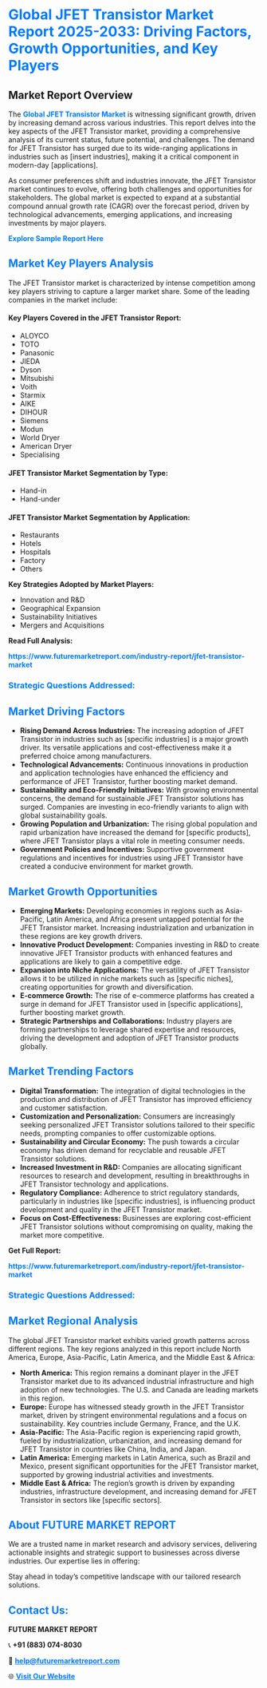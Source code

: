 <h1 style="color: #007BFF;">Global JFET Transistor Market Report 2025-2033: Driving Factors, Growth Opportunities, and Key Players</h1>

<section id="overview">
<h2>Market Report Overview</h2>
<p>The <a href="https://www.futuremarketreport.com/industry-report/jfet-transistor-market" style="color: #007BFF; text-decoration: none;"><strong>Global JFET Transistor Market</strong></a> is witnessing significant growth, driven by increasing demand across various industries. This report delves into the key aspects of the JFET Transistor market, providing a comprehensive analysis of its current status, future potential, and challenges. The demand for JFET Transistor has surged due to its wide-ranging applications in industries such as [insert industries], making it a critical component in modern-day [applications].</p>
<p>As consumer preferences shift and industries innovate, the JFET Transistor market continues to evolve, offering both challenges and opportunities for stakeholders. The global market is expected to expand at a substantial compound annual growth rate (CAGR) over the forecast period, driven by technological advancements, emerging applications, and increasing investments by major players.</p>
</section>

<section id="overview">
<p><a href="https://www.futuremarketreport.com/request-sample/reportId=33582" style="color: #007BFF; text-decoration: none;"><strong>Explore Sample Report Here</strong></a></p>
</section>

<section id="key-players">
<h2 style="color: #007BFF;">Market Key Players Analysis</h2>
<p>The JFET Transistor market is characterized by intense competition among key players striving to capture a larger market share. Some of the leading companies in the market include:</p>
<h4>Key Players Covered in the JFET Transistor Report:</h4>
<ul><li>ALOYCO</li><li>TOTO</li><li>Panasonic</li><li>JIEDA</li><li>Dyson</li><li>Mitsubishi</li><li>Voith</li><li>Starmix</li><li>AIKE</li><li>DIHOUR</li><li>Siemens</li><li>Modun</li><li>World Dryer</li><li>American Dryer</li><li>Specialising</li></ul>
<h4>JFET Transistor Market Segmentation by Type:</h4>
<ul><li>Hand-in</li><li>Hand-under</li></ul>

<h4>JFET Transistor Market Segmentation by Application:</h4>
<ul><li>Restaurants</li><li>Hotels</li><li>Hospitals</li><li>Factory</li><li>Others</li></ul>
<p><strong>Key Strategies Adopted by Market Players:</strong></p>
<ul>
<li>Innovation and R&D</li>
<li>Geographical Expansion</li>
<li>Sustainability Initiatives</li>
<li>Mergers and Acquisitions</li>
</ul>
</section>

<section>
<p><strong>Read Full Analysis: </strong></p><a href="https://www.futuremarketreport.com/industry-report/jfet-transistor-market" style="color: #007BFF; text-decoration: none;"><strong>https://www.futuremarketreport.com/industry-report/jfet-transistor-market</strong></a>
<h3 style="color: #007BFF;">Strategic Questions Addressed:</h3>
</section>

<section id="driving-factors">
<h2 style="color: #007BFF;">Market Driving Factors</h2>
<ul>
<li><strong>Rising Demand Across Industries:</strong> The increasing adoption of JFET Transistor in industries such as [specific industries] is a major growth driver. Its versatile applications and cost-effectiveness make it a preferred choice among manufacturers.</li>
<li><strong>Technological Advancements:</strong> Continuous innovations in production and application technologies have enhanced the efficiency and performance of JFET Transistor, further boosting market demand.</li>
<li><strong>Sustainability and Eco-Friendly Initiatives:</strong> With growing environmental concerns, the demand for sustainable JFET Transistor solutions has surged. Companies are investing in eco-friendly variants to align with global sustainability goals.</li>
<li><strong>Growing Population and Urbanization:</strong> The rising global population and rapid urbanization have increased the demand for [specific products], where JFET Transistor plays a vital role in meeting consumer needs.</li>
<li><strong>Government Policies and Incentives:</strong> Supportive government regulations and incentives for industries using JFET Transistor have created a conducive environment for market growth.</li>
</ul>
</section>

<section id="growth-opportunities">
<h2 style="color: #007BFF;">Market Growth Opportunities</h2>
<ul>
<li><strong>Emerging Markets:</strong> Developing economies in regions such as Asia-Pacific, Latin America, and Africa present untapped potential for the JFET Transistor market. Increasing industrialization and urbanization in these regions are key growth drivers.</li>
<li><strong>Innovative Product Development:</strong> Companies investing in R&D to create innovative JFET Transistor products with enhanced features and applications are likely to gain a competitive edge.</li>
<li><strong>Expansion into Niche Applications:</strong> The versatility of JFET Transistor allows it to be utilized in niche markets such as [specific niches], creating opportunities for growth and diversification.</li>
<li><strong>E-commerce Growth:</strong> The rise of e-commerce platforms has created a surge in demand for JFET Transistor used in [specific applications], further boosting market growth.</li>
<li><strong>Strategic Partnerships and Collaborations:</strong> Industry players are forming partnerships to leverage shared expertise and resources, driving the development and adoption of JFET Transistor products globally.</li>
</ul>
</section>

<section id="trending-factors">
<h2 style="color: #007BFF;">Market Trending Factors</h2>
<ul>
<li><strong>Digital Transformation:</strong> The integration of digital technologies in the production and distribution of JFET Transistor has improved efficiency and customer satisfaction.</li>
<li><strong>Customization and Personalization:</strong> Consumers are increasingly seeking personalized JFET Transistor solutions tailored to their specific needs, prompting companies to offer customizable options.</li>
<li><strong>Sustainability and Circular Economy:</strong> The push towards a circular economy has driven demand for recyclable and reusable JFET Transistor solutions.</li>
<li><strong>Increased Investment in R&D:</strong> Companies are allocating significant resources to research and development, resulting in breakthroughs in JFET Transistor technology and applications.</li>
<li><strong>Regulatory Compliance:</strong> Adherence to strict regulatory standards, particularly in industries like [specific industries], is influencing product development and quality in the JFET Transistor market.</li>
<li><strong>Focus on Cost-Effectiveness:</strong> Businesses are exploring cost-efficient JFET Transistor solutions without compromising on quality, making the market more competitive.</li>
</ul>
</section>

<section>
<p><strong>Get Full Report: </strong></p><a href="https://www.futuremarketreport.com/industry-report/jfet-transistor-market" style="color: #007BFF; text-decoration: none;"><strong>https://www.futuremarketreport.com/industry-report/jfet-transistor-market</strong></a>
<h3 style="color: #007BFF;">Strategic Questions Addressed:</h3>
</section>


<section id="regional-analysis">
<h2 style="color: #007BFF;">Market Regional Analysis</h2>
<p>The global JFET Transistor market exhibits varied growth patterns across different regions. The key regions analyzed in this report include North America, Europe, Asia-Pacific, Latin America, and the Middle East & Africa:</p>
<ul>
<li><strong>North America:</strong> This region remains a dominant player in the JFET Transistor market due to its advanced industrial infrastructure and high adoption of new technologies. The U.S. and Canada are leading markets in this region.</li>
<li><strong>Europe:</strong> Europe has witnessed steady growth in the JFET Transistor market, driven by stringent environmental regulations and a focus on sustainability. Key countries include Germany, France, and the U.K.</li>
<li><strong>Asia-Pacific:</strong> The Asia-Pacific region is experiencing rapid growth, fueled by industrialization, urbanization, and increasing demand for JFET Transistor in countries like China, India, and Japan.</li>
<li><strong>Latin America:</strong> Emerging markets in Latin America, such as Brazil and Mexico, present significant opportunities for the JFET Transistor market, supported by growing industrial activities and investments.</li>
<li><strong>Middle East & Africa:</strong> The region’s growth is driven by expanding industries, infrastructure development, and increasing demand for JFET Transistor in sectors like [specific sectors].</li>
</ul>
</section>

<footer>
<h2 style="color: #007BFF;">About FUTURE MARKET REPORT</h2>
<p>We are a trusted name in market research and advisory services, delivering actionable insights and strategic support to businesses across diverse industries. Our expertise lies in offering:</p>

<p>Stay ahead in today’s competitive landscape with our tailored research solutions.</p>

<h2 style="color: #007BFF;">Contact Us:</h2>
<p><strong>FUTURE MARKET REPORT</strong></p>
<p>📞 <strong>+91 (883) 074-8030</strong></p>
<p>📧 <strong><a href="mailto:help@futuremarketreport.com" style="color: #007BFF;">help@futuremarketreport.com</a></strong></p>
<p>🌐 <strong><a href="https://www.futuremarketreport.com/" style="color: #007BFF;">Visit Our Website</a></strong></p>
</footer>